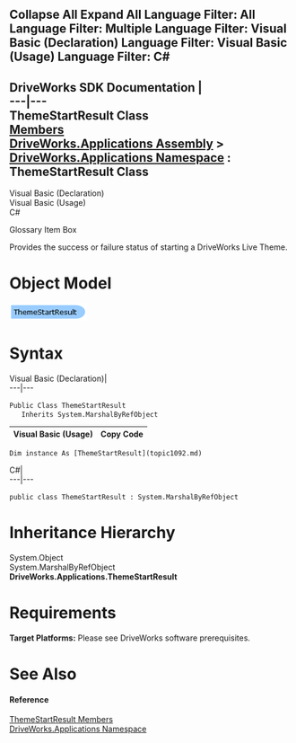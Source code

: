        

 Collapse All Expand All  Language Filter: All  Language Filter: Multiple  Language Filter: Visual Basic (Declaration) Language Filter: Visual Basic (Usage) Language Filter: C#  
---  
DriveWorks SDK Documentation  |   
---|---  
ThemeStartResult Class   
[Members](topic1093.md)   
[DriveWorks.Applications Assembly](topic13.md) > [DriveWorks.Applications Namespace](topic16.md) : ThemeStartResult Class  
---  
  
Visual Basic (Declaration)    
Visual Basic (Usage)    
C# 

Glossary Item Box

Provides the success or failure status of starting a DriveWorks Live Theme. 

# Object Model

![](dotnetdiagramimages/image39.png)

# Syntax

Visual Basic (Declaration)|   
---|---  
      
    
    Public Class ThemeStartResult 
       Inherits System.MarshalByRefObject  
  
Visual Basic (Usage)| Copy Code  
---|---  
      
    
    Dim instance As [ThemeStartResult](topic1092.md)  
  
C#|   
---|---  
      
    
    public class ThemeStartResult : System.MarshalByRefObject   
  
# Inheritance Hierarchy

System.Object  
System.MarshalByRefObject  
**DriveWorks.Applications.ThemeStartResult**  


# Requirements

**Target Platforms:** Please see DriveWorks software prerequisites.

# See Also

#### Reference

[ThemeStartResult Members](topic1093.md)   
[DriveWorks.Applications Namespace](topic16.md)



